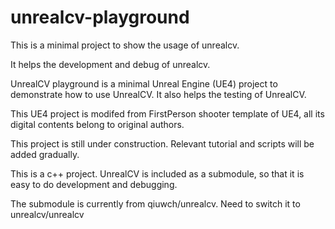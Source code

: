 # unrealcv-playground

This is a minimal project to show the usage of unrealcv.

It helps the development and debug of unrealcv.

UnrealCV playground is a minimal Unreal Engine (UE4) project to demonstrate how to use UnrealCV. It also helps the testing of UnrealCV.

This UE4 project is modifed from FirstPerson shooter template of UE4, all its digital contents belong to original authors.

This project is still under construction. Relevant tutorial and scripts will be added gradually. 

This is a c++ project. UnrealCV is included as a submodule, so that it is easy to do development and debugging.

The submodule is currently from qiuwch/unrealcv. Need to switch it to unrealcv/unrealcv
